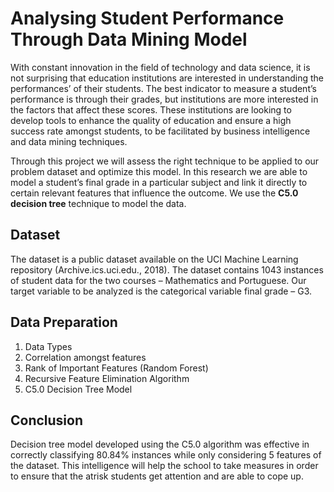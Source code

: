 # **Analysing Student Performance Through Data Mining Model**

With constant innovation in the field of technology and data science, it is not surprising that education institutions are interested in understanding the performances’ of their students. The best indicator to measure a student’s performance is through their grades, but institutions are more interested in the factors that affect these scores. These institutions are looking to develop tools to enhance the quality of education and ensure a high success rate amongst students, to be facilitated by business intelligence and data mining techniques.

Through this project we will assess the right technique to be applied to our problem dataset and optimize this model. In this research we are able to model a student’s final grade in a particular subject and link it directly to certain relevant features that influence the outcome. We use the **C5.0 decision tree** technique to model the data.

## **Dataset**
The dataset is a public dataset available on the UCI Machine Learning repository (Archive.ics.uci.edu., 2018). The dataset contains 1043 instances of student data for the two courses – Mathematics and Portuguese. Our target variable to be analyzed is the categorical variable final grade – G3.

## **Data Preparation**
1. Data Types
2. Correlation amongst  features
3. Rank of Important Features (Random Forest)
4. Recursive Feature Elimination Algorithm
5. C5.0 Decision Tree Model

## **Conclusion**
Decision tree model developed using the C5.0 algorithm was effective in correctly classifying 80.84% instances while only considering 5 features of the dataset. This intelligence will help the school to take measures in order to ensure that the atrisk students get attention and are able to cope up.

